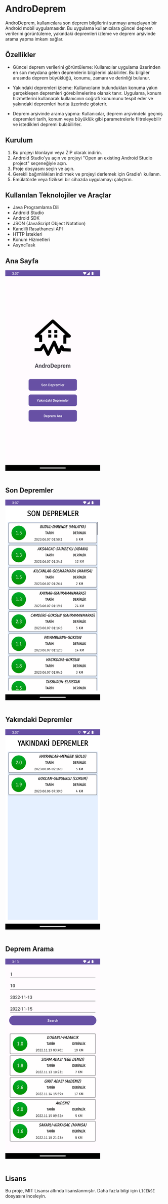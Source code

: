 # AndroDeprem

AndroDeprem, kullanıcılara son deprem bilgilerini sunmayı amaçlayan bir Android mobil uygulamasıdır. Bu uygulama kullanıcılara güncel deprem verilerini görüntüleme, yakındaki depremleri izleme ve deprem arşivinde arama yapma imkanı sağlar.

## Özellikler

- Güncel deprem verilerini görüntüleme: Kullanıcılar uygulama üzerinden en son meydana gelen depremlerin bilgilerini alabilirler. Bu bilgiler arasında deprem büyüklüğü, konumu, zamanı ve derinliği bulunur.

- Yakındaki depremleri izleme: Kullanıcıların bulundukları konuma yakın gerçekleşen depremleri görebilmelerine olanak tanır. Uygulama, konum hizmetlerini kullanarak kullanıcının coğrafi konumunu tespit eder ve yakındaki depremleri harita üzerinde gösterir.

- Deprem arşivinde arama yapma: Kullanıcılar, deprem arşivindeki geçmiş depremleri tarih, konum veya büyüklük gibi parametrelerle filtreleyebilir ve istedikleri depremi bulabilirler.

## Kurulum

1. Bu projeyi klonlayın veya ZIP olarak indirin.
2. Android Studio'yu açın ve projeyi "Open an existing Android Studio project" seçeneğiyle açın.
3. Proje dosyasını seçin ve açın.
4. Gerekli bağımlılıkları indirmek ve projeyi derlemek için Gradle'ı kullanın.
5. Emülatörde veya fiziksel bir cihazda uygulamayı çalıştırın.

## Kullanılan Teknolojiler ve Araçlar

- Java Programlama Dili
- Android Studio
- Android SDK
- JSON (JavaScript Object Notation)
- Kandilli Rasathanesi API
- HTTP İstekleri
- Konum Hizmetleri
- AsyncTask


## Ana Sayfa

<img src="./screenshots/screenshot1.png" alt="Ana Sayfa" width="300" /><br><br>

## Son Depremler

<img src="./screenshots/screenshot2.png" alt="Son Depremler" width="300" /><br><br>

## Yakındaki Depremler

<img src="./screenshots/screenshot3.png" alt="Yakındaki Depremler" width="300" /><br><br>

## Deprem Arama

<img src="./screenshots/screenshot4.png" alt="Deprem Arama" width="300" /><br><br>


## Lisans

Bu proje, MIT Lisansı altında lisanslanmıştır. Daha fazla bilgi için `LICENSE` dosyasını inceleyin.
